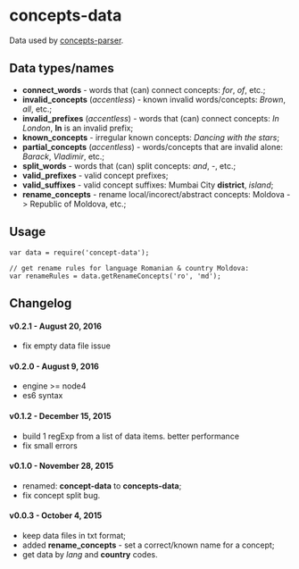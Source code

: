 # concepts-data

Data used by [concepts-parser](https://github.com/entitizer/concepts-parser-js).

## Data types/names

- **connect_words** - words that (can) connect concepts: *for*, *of*, etc.;
- **invalid_concepts** (*accentless*) - known invalid words/concepts: *Brown*, *all*, etc.;
- **invalid_prefixes** (*accentless*) - words that (can) connect concepts: *In London*, **In** is an invalid prefix;
- **known_concepts** - irregular known concepts: *Dancing with the stars*;
- **partial_concepts** (*accentless*) - words/concepts that are invalid alone: *Barack*, *Vladimir*, etc.;
- **split_words** - words that (can) split concepts: *and*, *-*, etc.;
- **valid_prefixes** - valid concept prefixes;
- **valid_suffixes** - valid concept suffixes: Mumbai City **district**, *island*;
- **rename_concepts** - rename local/incorect/abstract concepts: Moldova -> Republic of Moldova, etc.;

## Usage

```
var data = require('concept-data');

// get rename rules for language Romanian & country Moldova:
var renameRules = data.getRenameConcepts('ro', 'md');
```

## Changelog

#### v0.2.1 - August 20, 2016

- fix empty data file issue

#### v0.2.0 - August 9, 2016

- engine >= node4
- es6 syntax

#### v0.1.2 - December 15, 2015

- build 1 regExp from a list of data items. better performance
- fix small errors

#### v0.1.0 - November 28, 2015

- renamed: **concept-data** to **concepts-data**;
- fix concept split bug.

#### v0.0.3 - October 4, 2015

- keep data files in txt format;
- added **rename_concepts** - set a correct/known name for a concept;
- get data by *lang* and **country** codes.
